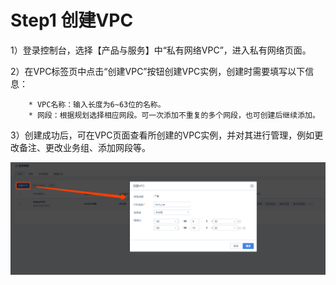 

# Step1 创建VPC

1）登录控制台，选择【产品与服务】中“私有网络VPC”，进入私有网络页面。

2）在VPC标签页中点击“创建VPC”按钮创建VPC实例，创建时需要填写以下信息：

``` 
    * VPC名称：输入长度为6~63位的名称。
    * 网段：根据规划选择相应网段。可一次添加不重复的多个网段，也可创建后继续添加。
```

3）创建成功后，可在VPC页面查看所创建的VPC实例，并对其进行管理，例如更改备注、更改业务组、添加网段等。

![image](/images/creat_vpc.png)
